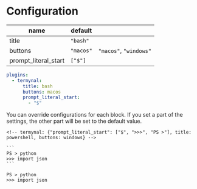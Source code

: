 # Configuration

| **name**             | **default** |                        |
|----------------------|-------------|------------------------|
| title                | `"bash"`    |                        |
| buttons              | `"macos"`   | `"macos"`, `"windows"` |
| prompt_literal_start | `["$"]`     |                        |

```yaml
plugins:
  - termynal:
      title: bash
      buttons: macos
      prompt_literal_start:
        - "$"
```

You can override configurations for each block. If you set a part of the settings, the other part will be set to the default value.

````
<!-- termynal: {"prompt_literal_start": ["$", ">>>", "PS >"], title: powershell, buttons: windows} -->

```
PS > python
>>> import json
```
````

<!-- termynal: {"prompt_literal_start": ["$", ">>>", "PS >"], title: powershell, buttons: windows} -->

```
PS > python
>>> import json
```
